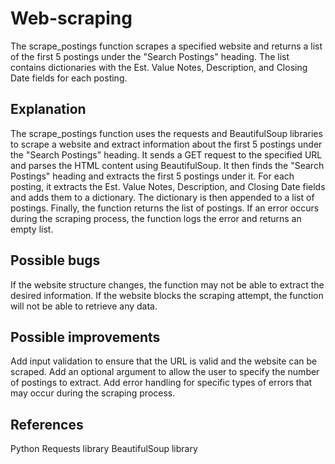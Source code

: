 # Web-scraping

The scrape_postings function scrapes a specified website and returns a list of the first 5 postings under the "Search Postings" heading. The list contains dictionaries with the Est. Value Notes, Description, and Closing Date fields for each posting.

## Explanation
The scrape_postings function uses the requests and BeautifulSoup libraries to scrape a website and extract information about the first 5 postings under the "Search Postings" heading. 
It sends a GET request to the specified URL and parses the HTML content using BeautifulSoup. It then finds the "Search Postings" heading and extracts the first 5 postings under it. For each posting, it extracts the Est. Value Notes, Description, and Closing Date fields and adds them to a dictionary. The dictionary is then appended to a list of postings.
Finally, the function returns the list of postings. If an error occurs during the scraping process, the function logs the error and returns an empty list.

## Possible bugs

If the website structure changes, the function may not be able to extract the desired information.
If the website blocks the scraping attempt, the function will not be able to retrieve any data.

## Possible improvements

Add input validation to ensure that the URL is valid and the website can be scraped.
Add an optional argument to allow the user to specify the number of postings to extract.
Add error handling for specific types of errors that may occur during the scraping process.

## References

Python Requests library
BeautifulSoup library
